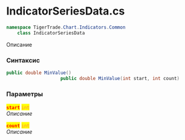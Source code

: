 
# IndicatorSeriesData.cs
```csharp
namespace TigerTrade.Chart.Indicators.Common  
    class IndicatorSeriesData
```

Описание

### Синтаксис
```csharp
public double MinValue()
                    public double MinValue(int start, int count)
```

### Параметры  
<mark style="color:red;">**`start`**</mark> <mark style="color:coral;">`int`</mark>  
 *Описание*  
  
<mark style="color:red;">**`count`**</mark> <mark style="color:coral;">`int`</mark>  
 *Описание*  
  

                    
                    